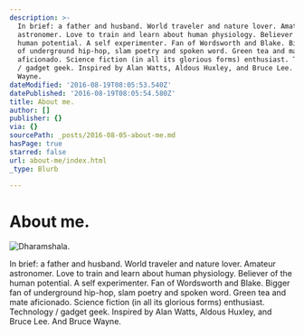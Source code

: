 ```yaml
---
description: >-
  In brief: a father and husband. World traveler and nature lover. Amateur
  astronomer. Love to train and learn about human physiology. Believer of the
  human potential. A self experimenter. Fan of Wordsworth and Blake. Bigger fan
  of underground hip-hop, slam poetry and spoken word. Green tea and mate
  aficionado. Science fiction (in all its glorious forms) enthusiast. Technology
  / gadget geek. Inspired by Alan Watts, Aldous Huxley, and Bruce Lee. And Bruce
  Wayne.
dateModified: '2016-08-19T08:05:53.540Z'
datePublished: '2016-08-19T08:05:54.580Z'
title: About me.
author: []
publisher: {}
via: {}
sourcePath: _posts/2016-08-05-about-me.md
hasPage: true
starred: false
url: about-me/index.html
_type: Blurb

---
```

# About me.
![Dharamshala.](https://the-grid-user-content.s3-us-west-2.amazonaws.com/aa8b2060-0185-4b92-a68b-16c231a2770b.jpg)

In brief: a father and husband. World traveler and nature lover. Amateur astronomer. Love to train and learn about human physiology. Believer of the human potential. A self experimenter. Fan of Wordsworth and Blake. Bigger fan of underground hip-hop, slam poetry and spoken word. Green tea and mate aficionado. Science fiction (in all its glorious forms) enthusiast. Technology / gadget geek. Inspired by Alan Watts, Aldous Huxley, and Bruce Lee. And Bruce Wayne.